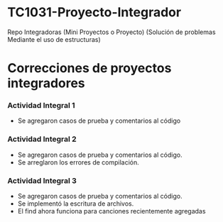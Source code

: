TC1031-Proyecto-Integrador
===
Repo Integradoras (Mini Proyectos o Proyecto) (Solución de problemas Mediante el uso de estructuras)

Correcciones de proyectos integradores
===

### Actividad Integral 1 ###

- Se agregaron casos de prueba y comentarios al código

### Actividad Integral 2 ###

- Se agregaron casos de prueba y comentarios al código.
- Se arreglaron los errores de compilación.

### Actividad Integral 3 ###

- Se agregaron casos de prueba y comentarios al código.
- Se implementó la escritura de archivos.
- El find ahora funciona para canciones recientemente agregadas

